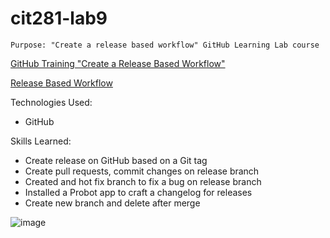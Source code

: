 # cit281-lab9
```
Purpose: "Create a release based workflow" GitHub Learning Lab course
```
[GitHub Training "Create a Release Based Workflow"](https://lab.github.com/githubtraining/create-a-release-based-workflow)

[Release Based Workflow](https://github.com/daniellemendoza/release-based-workflow)


Technologies Used:
- GitHub

Skills Learned:
- Create release on GitHub based on a Git tag
- Create pull requests, commit changes on release branch
- Created and hot fix branch to fix a bug on release branch
- Installed a Probot app to craft a changelog for releases
- Create new branch and delete after merge

![image](https://user-images.githubusercontent.com/67397853/171093577-49f2608b-df60-4a69-bcd5-41d75834586b.png)
